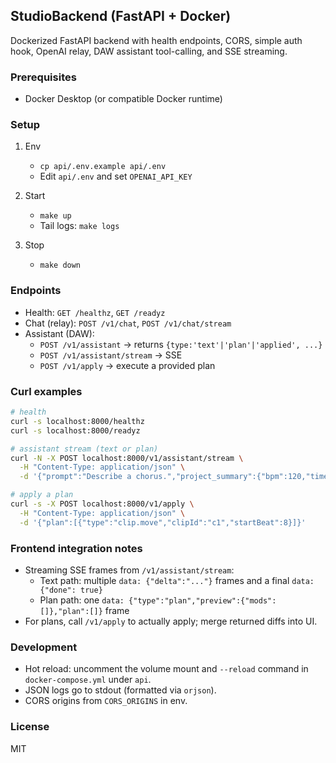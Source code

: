 ## StudioBackend (FastAPI + Docker)

Dockerized FastAPI backend with health endpoints, CORS, simple auth hook, OpenAI relay, DAW assistant tool-calling, and SSE streaming.

### Prerequisites
- Docker Desktop (or compatible Docker runtime)

### Setup
1. Env
   - `cp api/.env.example api/.env`
   - Edit `api/.env` and set `OPENAI_API_KEY`

2. Start
   - `make up`
   - Tail logs: `make logs`

3. Stop
   - `make down`

### Endpoints
- Health: `GET /healthz`, `GET /readyz`
- Chat (relay): `POST /v1/chat`, `POST /v1/chat/stream`
- Assistant (DAW):
  - `POST /v1/assistant` → returns `{type:'text'|'plan'|'applied', ...}`
  - `POST /v1/assistant/stream` → SSE
  - `POST /v1/apply` → execute a provided plan

### Curl examples
```bash
# health
curl -s localhost:8000/healthz
curl -s localhost:8000/readyz

# assistant stream (text or plan)
curl -N -X POST localhost:8000/v1/assistant/stream \
  -H "Content-Type: application/json" \
  -d '{"prompt":"Describe a chorus.","project_summary":{"bpm":120,"timeSig":{"numerator":4,"denominator":4}}}'

# apply a plan
curl -s -X POST localhost:8000/v1/apply \
  -H "Content-Type: application/json" \
  -d '{"plan":[{"type":"clip.move","clipId":"c1","startBeat":8}]}'
```

### Frontend integration notes
- Streaming SSE frames from `/v1/assistant/stream`:
  - Text path: multiple `data: {"delta":"..."}` frames and a final `data: {"done": true}`
  - Plan path: one `data: {"type":"plan","preview":{"mods":[]},"plan":[]}` frame
- For plans, call `/v1/apply` to actually apply; merge returned diffs into UI.

### Development
- Hot reload: uncomment the volume mount and `--reload` command in `docker-compose.yml` under `api`.
- JSON logs go to stdout (formatted via `orjson`).
- CORS origins from `CORS_ORIGINS` in env.

### License
MIT


